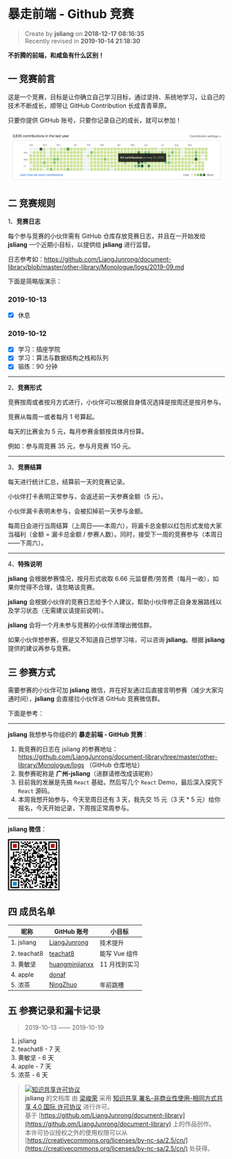 暴走前端 - Github 竞赛
===

> Create by **jsliang** on **2018-12-17 08:16:35**  
> Recently revised in **2019-10-14 21:18:30**

**不折腾的前端，和咸鱼有什么区别！**

## 一 竞赛前言

这是一个竞赛，目标是让你确立自己学习目标，通过坚持、系统地学习，让自己的技术不断成长，顺带让 GitHub Contribution 长成青青草原。

只要你提供 GitHub 账号，只要你记录自己的成长，就可以参加！

![图](../../public-repertory/img/other-GitHub-competition-1.png)

## 二 竞赛规则

1、**竞赛日志**

每个参与竞赛的小伙伴需有 GitHub 仓库存放竞赛日志，并且在一开始发给 **jsliang** 一个近期小目标，以提供给 **jsliang** 进行监督。

日志参考如：https://github.com/LiangJunrong/document-library/blob/master/other-library/Monologue/logs/2019-09.md

下面是简略版演示：

### 2019-10-13

* [x] 休息

### 2019-10-12

* [x] 学习：插座学院
* [x] 学习：算法与数据结构之栈和队列
* [x] 锻炼：90 分钟

---

2、**竞赛形式**

竞赛按周或者按月方式进行，小伙伴可以根据自身情况选择是按周还是按月参与。

竞赛从每周一或者每月 1 号算起。

每天的比赛金为 5 元，每月参赛金额按具体月份算。

例如：参与周竞赛 35 元，参与月竞赛 150 元。

---

3、**竞赛结算**

每天进行统计汇总，结算前一天的竞赛记录。

小伙伴打卡表明正常参与，会返还前一天参赛金额（5 元）。

小伙伴漏卡表明未参与，会被扣掉前一天参与金额。

每周日会进行当周结算（上周日——本周六），将漏卡总金额以红包形式发给大家当福利（金额 = 漏卡总金额 / 参赛人数）。同时，接受下一周的竞赛参与（本周日——下周六）。

---

4、**特殊说明**

**jsliang** 会根据参赛情况，按月形式收取 6.66 元监督费/劳苦费（每月一收），如果你觉得不合理，请忽略该竞赛。

**jsliang** 会根据小伙伴的竞赛日志给予个人建议，帮助小伙伴修正自身发展路线以及学习状态（无需建议请提前说明）。

**jsliang** 会将一个月未参与竞赛的小伙伴清理出微信群。

如果小伙伴想参赛，但是又不知道自己想学习啥，可以咨询 **jsliang**。根据 **jsliang** 提供的建议再参与竞赛。

## 三 参赛方式

需要参赛的小伙伴可加 **jsliang** 微信，并在好友通过后直接言明参赛（减少大家沟通时间），**jsliang** 会直接拉小伙伴进 GitHub 竞赛微信群。

下面是参考：

---

**jsliang** 我想参与你组织的 **暴走前端 - GitHub 竞赛**：

1. 我竞赛的日志在 jsliang 的参赛地址：https://github.com/LiangJunrong/document-library/tree/master/other-library/Monologue/logs （GitHub 仓库地址）
2. 我参赛昵称是 **广州-jsliang**（进群请修改成该昵称）
3. 目前我的发展是先搞 `React` 基础，然后写几个 `React` Demo，最后深入探究下 `React` 源码。
4. 本周我想开始参与，今天至周日还有 3 天，我先交 15 元（3 天 * 5 元）给你报名，今天开始记录，下周按正常周参与。

---

**jsliang 微信**：

![图](../../public-repertory/img/z-small-wechat.jpeg)

## 四 成员名单

| 昵称 | GitHub 账号 | 小目标 |
| --- | --- | --- |
| 1. jsliang | [LiangJunrong](https://github.com/LiangJunrong/document-library/tree/master/other-library/Monologue/logs) | 技术提升 |
| 2. teachat8 | [teachat8](https://github.com/teachat8/document-library/blob/master/other-library/RecordDailyGrowth/2019-10.md) | 能写 Vue 组件 |
| 3. 黄敏坚 | [huangminjianxx](https://github.com/huangminjianxx/LearningRecord/) | 11 月找到实习 |
| 4. apple | [donaf](https://github.com/donaf/daydayup/blob/master/logs/2019-10.md) |  |
| 5. 浓茶 | [NingZhuo](https://github.com/NingZhuo/Note) | 年前跳槽 |

## 五 参赛记录和漏卡记录

> 2019-10-13 —— 2019-10-19

1. jsliang
2. teachat8 - 7 天
3. 黄敏坚 - 6 天
4. apple - 7 天
5. 浓茶 - 6 天

> [![知识共享许可协议](https://i.creativecommons.org/l/by-nc-sa/4.0/88x31.png)](http://creativecommons.org/licenses/by-nc-sa/4.0/)  
> **jsliang** 的文档库</a> 由 [梁峻荣](https://github.com/LiangJunrong/document-library) 采用 [知识共享 署名-非商业性使用-相同方式共享 4.0 国际 许可协议](http://creativecommons.org/licenses/by-nc-sa/4.0/) 进行许可。  
> 基于 [https://github.om/LiangJunrong/document-library](https://github.om/LiangJunrong/document-library) 上的作品创作。  
> 本许可协议授权之外的使用权限可以从 [https://creativecommons.org/licenses/by-nc-sa/2.5/cn/](https://creativecommons.org/licenses/by-nc-sa/2.5/cn/) 处获得。